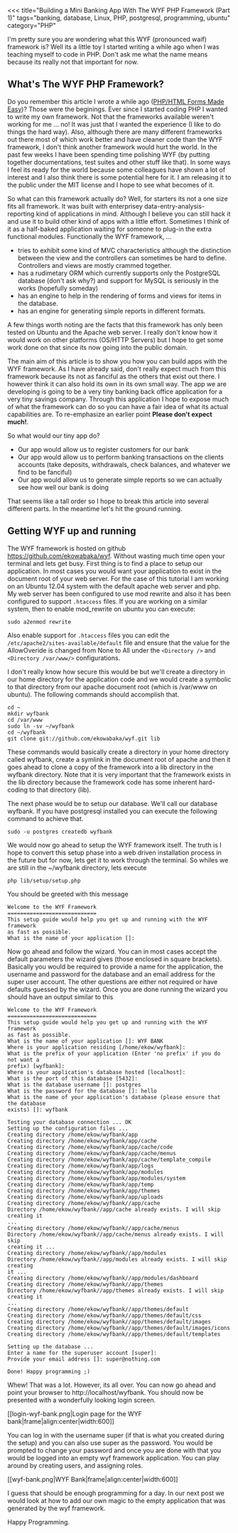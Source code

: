 <<<
title="Building a Mini Banking App With The WYF PHP Framework (Part 1)"
tags="banking, database, Linux, PHP, postgresql, programming, ubuntu"
category="PHP"
>>>
I'm pretty sure you are wondering what this WYF (pronounced waif) framework is?
Well its a little toy I started writing a while ago when I was teaching myself
to code in PHP. Don't ask me what the name means because its really not that
important for now. 

<!--more-->
## What's The WYF PHP Framework?
Do you remember this article I wrote a while ago 
([PHP/HTML Forms Made Easy](http://ekowabaka.me/2009/03/05/phphtml-forms-made-easy.html))? 
Those were the beginings. Ever since I started coding PHP
I wanted to write my own framework. Not that the frameworks available weren't
working for me ... no! It was just that I wanted the experience (I like to do
things the hard way). Also, although there are many different frameworks out
there most of which work better and have cleaner code than the WYF framework, I
don't think another framework would hurt the world. In the past few weeks I have
been spending time polishing WYF (by putting together documentations, test
suites and other stuff like that). In some ways I feel its ready for the world
because some colleagues have shown a lot of interest and I also think there is
some potential here for it. I am releasing it to the public under the MIT
license and I hope to see what becomes of it.

So what can this framework actually do? Well, for starters its not a one size
fits all framework. It was built with enterprisey data-entry-analysis-reporting
kind of applications in mind. Although I believe you can still hack it and use
it to build other kind of apps with a little effort. Sometimes I think of it as
a half-baked application waiting for someone to plug-in the extra functional
modules. Functionally the WYF framework, ...

- tries to exhibit some kind of MVC characteristics although the distinction
between the view and the controllers can sometimes be hard to define.
Controllers and views are mostly crammed together.
- has a rudimetary ORM which currently supports only the PostgreSQL database
(don't ask why?) and support for MySQL is seriously in the works (hopefully
someday)
- has an engine to help in the rendering of forms and views for items in the
database.
- has an engine for generating simple reports in different formats.

A few things worth noting are the facts that this framework has only been tested on
Ubuntu and the Apache web server. I really don't know how it would work on other
platforms (OS/HTTP Servers) but I hope to get some work done on that since its
now going into the public domain.

The main aim of this article is to show you how you can build apps with the WYF
framework. As I have already said, don't really expect much from this framework
because its not as fanciful as the others that exist out there. I however think
it can also hold its own in its own small way. The app we are developing is
going to be a very tiny banking back office application for a very tiny savings
company. Through this application I hope to expose much of what the framework
can do so you can have a fair idea of what its actual capabilities are. To
re-emphasize an earlier point **Please don't expect much!**.

So what would our tiny app do?
- Our app would allow us to register customers for our bank
- Our app would allow us to perform banking transactions on the clients
accounts (take deposits, withdrawals, check balances, and whatever we find to
be fanciful)
- Our app would allow us to generate simple reports so we can actually see
how well our bank is doing

That seems like a tall order so I hope to break this article into several
different parts. In the meantime let's hit the ground running.

## Getting WYF up and running
The WYF framework is hosted on github https://github.com/ekowabaka/wyf. Without
wasting much time open your terminal and lets get busy. First thing is to find a
place to setup our application. In most cases you would want your application to
exist in the document root of your web server. For the case of this tutorial I
am working on an Ubuntu 12.04 system with the default apache web server and php.
My web server has been configured to use mod rewrite and also it has been
configured to support `.htaccess` files. If you are working on a
similar system, then to enable mod_rewrite on ubuntu you can execute:

    sudo a2enmod rewrite

Also enable support for `.htaccess` files you can edit the
`/etc/apache2/sites-available/default` file and ensure that the value
for the AllowOveride is changed from None to All under the `<Directory />`
and `<Directory /var/www/>` configurations.

I don't really know how secure this would be but we'll create a directory in our
home directory for the application code and we would create a symbolic to that
directory from our apache document root (which is /var/www on ubuntu). The
following commands should accomplish that.

    cd ~
    mkdir wyfbank
    cd /var/www
    sudo ln -sv ~/wyfbank
    cd ~/wyfbank
    git clone git://github.com/ekowabaka/wyf.git lib

These commands would basically create a directory in your home directory called
wyfbank, create a symlink in the document root of apache and then it goes ahead
to clone a copy of the framework into a lib directory in the wyfbank directory.
Note that it is very important that the framework exists in the lib directory
because the framework code has some inherent hard-coding to that directory
(lib).

The next phase would be to setup our database. We'll call our database wyfbank.
If you have postgresql installed you can execute the following command to
achieve that.

    sudo -u postgres createdb wyfbank
    
We would now go ahead to setup the WYF framework itself. The truth is I hope to
convert this setup phase into a web driven installation process in the future
but for now, lets get it to work through the terminal. So whiles we are still in
the ~/wyfbank directory, lets execute

    php lib/setup/setup.php
    
You should be greeted with this message

    Welcome to the WYF Framework
    ============================
    This setup guide would help you get up and running with the WYF framework
    as fast as possible.
    What is the name of your application []:

Now go ahead and follow the wizard. You can in most cases accept the default
parameters the wizard gives (those enclosed in square brackets). Basically you
would be required to provide a name for the application, the username and
password for the database and an email address for the super user account. The
other questions are either not required or have defaults guessed by the wizard.
Once you are done running the wizard you should have an output similar to this

    Welcome to the WYF Framework
    ============================
    This setup guide would help you get up and running with the WYF framework
    as fast as possible.
    What is the name of your application []: WYF BANK
    Where is your application residing [/home/ekow/wyfbank]: 
    What is the prefix of your application (Enter 'no prefix' if you do not want a
    prefix) [wyfbank]: 
    Where is your application's database hosted [localhost]: 
    What is the port of this database [5432]: 
    What is the database username []: postgres
    What is the password for the database []: hello
    What is the name of your application's database (please ensure that the database
    exists) []: wyfbank

    Testing your database connection ... OK
    Setting up the configuration files ...
    Creating directory /home/ekow/wyfbank/app
    Creating directory /home/ekow/wyfbank/app/cache
    Creating directory /home/ekow/wyfbank/app/cache/code
    Creating directory /home/ekow/wyfbank/app/cache/menus
    Creating directory /home/ekow/wyfbank/app/cache/template_compile
    Creating directory /home/ekow/wyfbank/app/logs
    Creating directory /home/ekow/wyfbank/app/modules
    Creating directory /home/ekow/wyfbank/app/modules/system
    Creating directory /home/ekow/wyfbank/app/temp
    Creating directory /home/ekow/wyfbank/app/themes
    Creating directory /home/ekow/wyfbank/app/uploads
    Creating directory /home/ekow/wyfbank//app/cache
    Directory /home/ekow/wyfbank//app/cache already exists. I will skip creating it
    ...
    Creating directory /home/ekow/wyfbank//app/cache/menus
    Directory /home/ekow/wyfbank//app/cache/menus already exists. I will skip
    creating it ...
    Creating directory /home/ekow/wyfbank//app/modules
    Directory /home/ekow/wyfbank//app/modules already exists. I will skip creating
    it ...
    Creating directory /home/ekow/wyfbank//app/modules/dashboard
    Creating directory /home/ekow/wyfbank//app/themes
    Directory /home/ekow/wyfbank//app/themes already exists. I will skip creating it
    ...
    Creating directory /home/ekow/wyfbank//app/themes/default
    Creating directory /home/ekow/wyfbank//app/themes/default/css
    Creating directory /home/ekow/wyfbank//app/themes/default/images
    Creating directory /home/ekow/wyfbank//app/themes/default/images/icons
    Creating directory /home/ekow/wyfbank//app/themes/default/templates

    Setting up the database ...
    Enter a name for the superuser account [super]: 
    Provide your email address []: super@nothing.com

    Done! Happy programming ;)

Whew! That was a lot. However, its all over. You can now go ahead and point your
browser to http://localhost/wyfbank. You should now be presented with a
wonderfully looking login screen.

[[login-wyf-bank.png|Login page for the WYF bank|frame|align:center|width:600]]

You can log in with the username super (if that is what you created during the
setup) and you can also use super as the password. You would be prompted to
change your password and once you are done with that you would be logged into an
empty wyf framework application. You can play around by creating users, and
assigning roles.

[[wyf-bank.png|WYF Bank|frame|align:center|width:600]]

I guess that should be enough programming for a day. In our next post we would
look at how to add our own magic to the empty application that was generated by
the wyf framework.

Happy Programming.
